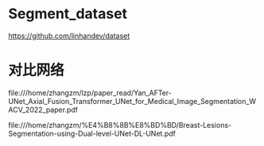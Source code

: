 # Segment_dataset
https://github.com/linhandev/dataset

# 对比网络
file:///home/zhangzm/lzp/paper_read/Yan_AFTer-UNet_Axial_Fusion_Transformer_UNet_for_Medical_Image_Segmentation_WACV_2022_paper.pdf

file:///home/zhangzm/%E4%B8%8B%E8%BD%BD/Breast-Lesions-Segmentation-using-Dual-level-UNet-DL-UNet.pdf
